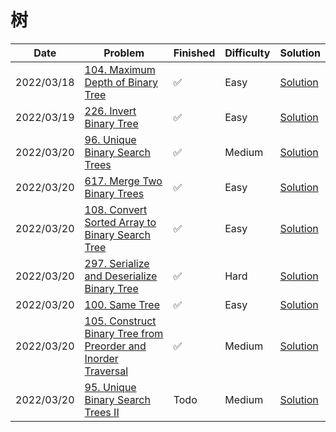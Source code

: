 # 树
| Date       | Problem                                                                                                                                                    | Finished | Difficulty | Solution                                     |
|------------|------------------------------------------------------------------------------------------------------------------------------------------------------------|----------|------------|----------------------------------------------|
| 2022/03/18 | [104. Maximum Depth of Binary Tree](https://leetcode.com/problems/maximum-depth-of-binary-tree/)                                                           | ✅        | Easy       | [Solution](./src/tree/MaxDepth.java)         |
| 2022/03/19 | [226. Invert Binary Tree](https://leetcode.com/problems/invert-binary-tree/)                                                                               | ✅        | Easy       | [Solution](./src/tree/InvertTree.java)       |
| 2022/03/20 | [96. Unique Binary Search Trees](https://leetcode.com/problems/unique-binary-search-trees/)                                                                | ✅        | Medium     | [Solution](./src/tree/NumTrees.java)         |
| 2022/03/20 | [617. Merge Two Binary Trees](https://leetcode.com/problems/merge-two-binary-trees/)                                                                       | ✅        | Easy       | [Solution](./src/tree/MergeTrees.java)       |
| 2022/03/20 | [108. Convert Sorted Array to Binary Search Tree](https://leetcode.com/problems/convert-sorted-array-to-binary-search-tree/)                               | ✅        | Easy       | [Solution](./src/tree/SortedArrayToBST.java) |
| 2022/03/20 | [297. Serialize and Deserialize Binary Tree](https://leetcode.com/problems/serialize-and-deserialize-binary-tree/)                                         | ✅        | Hard       | [Solution](./src/tree/Codec.java)            |
| 2022/03/20 | [100. Same Tree](https://leetcode.com/problems/same-tree/)                                                                                                 | ✅        | Easy       | [Solution](./src/tree/IsSameTree.java)       |
| 2022/03/20 | [105. Construct Binary Tree from Preorder and Inorder Traversal](https://leetcode.com/problems/construct-binary-tree-from-preorder-and-inorder-traversal/) | ✅        | Medium     | [Solution](./src/tree/BuildTree.java)        |
| 2022/03/20 | [95. Unique Binary Search Trees II](https://leetcode.com/problems/unique-binary-search-trees-ii/)                                                          | Todo     | Medium     | [Solution](./src/tree/GenerateTrees.java)    |
